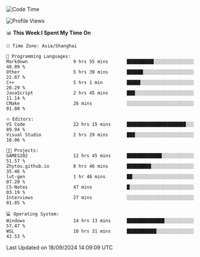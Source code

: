 <!--START_SECTION:waka-->
![Code Time](http://img.shields.io/badge/Code%20Time-1%2C999%20hrs%2051%20mins-blue)

![Profile Views](http://img.shields.io/badge/Profile%20Views-0-blue)

📊 **This Week I Spent My Time On** 

```text
🕑︎ Time Zone: Asia/Shanghai

💬 Programming Languages: 
Markdown                 9 hrs 55 mins       ██████████░░░░░░░░░░░░░░░   40.09 % 
Other                    5 hrs 39 mins       ██████░░░░░░░░░░░░░░░░░░░   22.87 % 
C++                      5 hrs 1 min         █████░░░░░░░░░░░░░░░░░░░░   20.29 % 
JavaScript               2 hrs 45 mins       ███░░░░░░░░░░░░░░░░░░░░░░   11.14 % 
CMake                    26 mins             ░░░░░░░░░░░░░░░░░░░░░░░░░   01.80 % 

🔥 Editors: 
VS Code                  22 hrs 15 mins      ██████████████████████░░░   89.94 % 
Visual Studio            2 hrs 29 mins       ███░░░░░░░░░░░░░░░░░░░░░░   10.06 % 

🐱‍💻 Projects: 
GAMES202                 12 hrs 45 mins      █████████████░░░░░░░░░░░░   51.57 % 
Zhytou.github.io         8 hrs 46 mins       █████████░░░░░░░░░░░░░░░░   35.46 % 
lut-gen                  1 hr 46 mins        ██░░░░░░░░░░░░░░░░░░░░░░░   07.20 % 
CS-Notes                 47 mins             █░░░░░░░░░░░░░░░░░░░░░░░░   03.19 % 
Interviews               27 mins             ░░░░░░░░░░░░░░░░░░░░░░░░░   01.85 % 

💻 Operating System: 
Windows                  14 hrs 13 mins      ██████████████░░░░░░░░░░░   57.47 % 
WSL                      10 hrs 31 mins      ███████████░░░░░░░░░░░░░░   42.53 % 
```


 Last Updated on 18/09/2024 14:09:09 UTC
<!--END_SECTION:waka-->